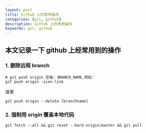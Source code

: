 ```yaml
---
layout: post  
title: Github 上的常用操作  
categories: [git, github]  
description: Github 上的常用操作  
keywords: git, github  
---
```


## 本文记录一下 github 上经常用到的操作

### 1. 删除远程 branch

```
# git push origin 空格: BRANCH_NAME,例如：
git push origin :icon-link
```

或者 

```
git push origin --delete [branchname]
```

### 2. 强制用 origin 覆盖本地代码

```
git fetch --all && git reset --hard origin/master && git pull
```
